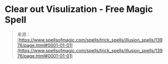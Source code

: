 <!--yml
category: 未分类
date: 2024-06-12 18:52:42
-->

# Clear out Visulization - Free Magic Spell

> 来源：[https://www.spellsofmagic.com/spells/trick_spells/illusion_spells/13976/page.html#0001-01-01](https://www.spellsofmagic.com/spells/trick_spells/illusion_spells/13976/page.html#0001-01-01)